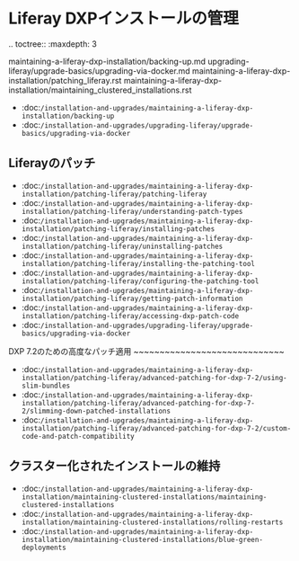 Liferay DXPインストールの管理
======================================

.. toctree:: :maxdepth: 3

   maintaining-a-liferay-dxp-installation/backing-up.md upgrading-liferay/upgrade-basics/upgrading-via-docker.md maintaining-a-liferay-dxp-installation/patching_liferay.rst maintaining-a-liferay-dxp-installation/maintaining_clustered_installations.rst

-  :doc:`/installation-and-upgrades/maintaining-a-liferay-dxp-installation/backing-up`
-  :doc:`/installation-and-upgrades/upgrading-liferay/upgrade-basics/upgrading-via-docker`

Liferayのパッチ
----------------

-  :doc:`/installation-and-upgrades/maintaining-a-liferay-dxp-installation/patching-liferay/patching-liferay`
-  :doc:`/installation-and-upgrades/maintaining-a-liferay-dxp-installation/patching-liferay/understanding-patch-types`
-  :doc:`/installation-and-upgrades/maintaining-a-liferay-dxp-installation/patching-liferay/installing-patches`
-  :doc:`/installation-and-upgrades/maintaining-a-liferay-dxp-installation/patching-liferay/uninstalling-patches`
-  :doc:`/installation-and-upgrades/maintaining-a-liferay-dxp-installation/patching-liferay/installing-the-patching-tool`
-  :doc:`/installation-and-upgrades/maintaining-a-liferay-dxp-installation/patching-liferay/configuring-the-patching-tool`
-  :doc:`/installation-and-upgrades/maintaining-a-liferay-dxp-installation/patching-liferay/getting-patch-information`
-  :doc:`/installation-and-upgrades/maintaining-a-liferay-dxp-installation/patching-liferay/accessing-dxp-patch-code`
-  :doc:`/installation-and-upgrades/upgrading-liferay/upgrade-basics/upgrading-via-docker`

DXP 7.2のための高度なパッチ適用 ~~~~~~~~~~~~~~~~~~~~~~~~~~~~~

-  :doc:`/installation-and-upgrades/maintaining-a-liferay-dxp-installation/patching-liferay/advanced-patching-for-dxp-7-2/using-slim-bundles`
-  :doc:`/installation-and-upgrades/maintaining-a-liferay-dxp-installation/patching-liferay/advanced-patching-for-dxp-7-2/slimming-down-patched-installations`
-  :doc:`/installation-and-upgrades/maintaining-a-liferay-dxp-installation/patching-liferay/advanced-patching-for-dxp-7-2/custom-code-and-patch-compatibility`

クラスター化されたインストールの維持
-----------------------------------

-  :doc:`/installation-and-upgrades/maintaining-a-liferay-dxp-installation/maintaining-clustered-installations/maintaining-clustered-installations`
-  :doc:`/installation-and-upgrades/maintaining-a-liferay-dxp-installation/maintaining-clustered-installations/rolling-restarts`
-  :doc:`/installation-and-upgrades/maintaining-a-liferay-dxp-installation/maintaining-clustered-installations/blue-green-deployments`